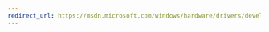 ```yaml
---
redirect_url: https://msdn.microsoft.com/windows/hardware/drivers/develop/troubleshooting-the-device-fundamental-tests
---
```

